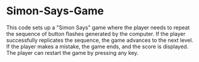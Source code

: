# Simon-Says-Game
This code sets up a "Simon Says" game where the player needs to repeat the sequence of button flashes generated by the computer. If the player successfully replicates the sequence, the game advances to the next level. If the player makes a mistake, the game ends, and the score is displayed. The player can restart the game by pressing any key. 
